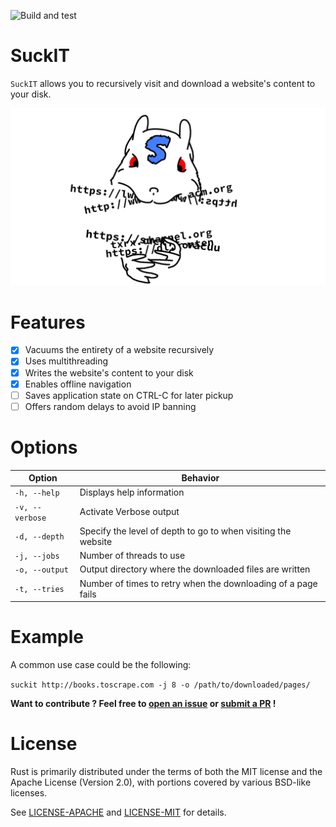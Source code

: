 ![Build and test](https://github.com/Skallwar/suckit/workflows/Build%20and%20test/badge.svg)

# SuckIT

`SuckIT` allows you to recursively visit and download a website's content to
your disk.

![SuckIT Logo](suckit_logo.png)

# Features

* [x] Vacuums the entirety of a website recursively
* [x] Uses multithreading
* [x] Writes the website's content to your disk
* [x] Enables offline navigation
* [ ] Saves application state on CTRL-C for later pickup
* [ ] Offers random delays to avoid IP banning

# Options

|Option|Behavior|
|---|---|
|`-h, --help`|Displays help information|
|`-v, --verbose`|Activate Verbose output|
|`-d, --depth`|Specify the level of depth to go to when visiting the website|
|`-j, --jobs`|Number of threads to use|
|`-o, --output`|Output directory where the downloaded files are written|
|`-t, --tries`|Number of times to retry when the downloading of a page fails|

# Example

A common use case could be the following:

`suckit http://books.toscrape.com -j 8 -o /path/to/downloaded/pages/`

__Want to contribute ? Feel free to
[open an issue](https://github.com/Skallwar/suckit/issues/new) or
[submit a PR](https://github.com/Skallwar/suckit/compare) !__

# License

Rust is primarily distributed under the terms of both the MIT license
and the Apache License (Version 2.0), with portions covered by various
BSD-like licenses.

See [LICENSE-APACHE](LICENSE-APACHE) and [LICENSE-MIT](LICENSE-MIT) for details.
